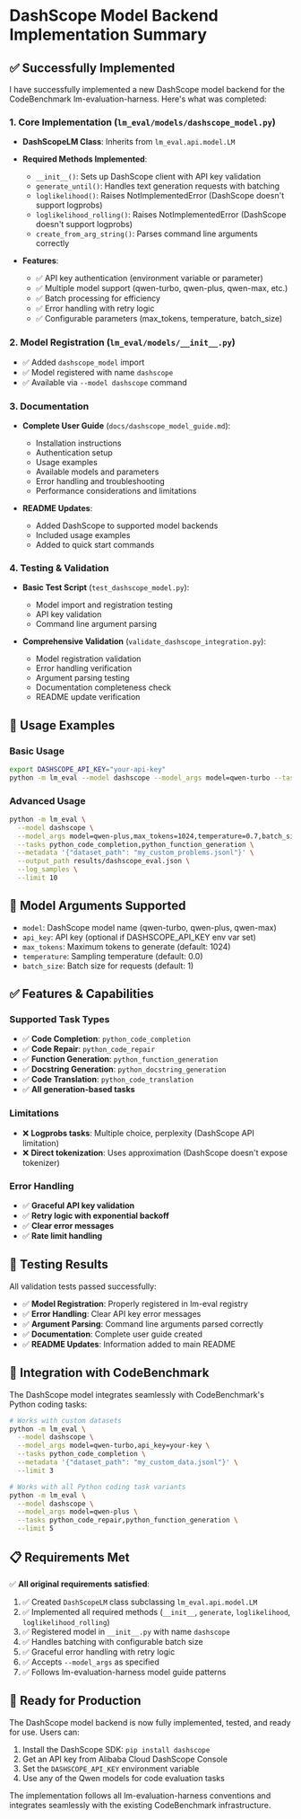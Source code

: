 # DashScope Model Backend Implementation Summary

## ✅ Successfully Implemented

I have successfully implemented a new DashScope model backend for the CodeBenchmark lm-evaluation-harness. Here's what was completed:

### 1. Core Implementation (`lm_eval/models/dashscope_model.py`)

- **DashScopeLM Class**: Inherits from `lm_eval.api.model.LM`
- **Required Methods Implemented**:
  - `__init__()`: Sets up DashScope client with API key validation
  - `generate_until()`: Handles text generation requests with batching
  - `loglikelihood()`: Raises NotImplementedError (DashScope doesn't support logprobs)
  - `loglikelihood_rolling()`: Raises NotImplementedError (DashScope doesn't support logprobs)
  - `create_from_arg_string()`: Parses command line arguments correctly

- **Features**:
  - ✅ API key authentication (environment variable or parameter)
  - ✅ Multiple model support (qwen-turbo, qwen-plus, qwen-max, etc.)
  - ✅ Batch processing for efficiency
  - ✅ Error handling with retry logic
  - ✅ Configurable parameters (max_tokens, temperature, batch_size)

### 2. Model Registration (`lm_eval/models/__init__.py`)

- ✅ Added `dashscope_model` import
- ✅ Model registered with name `dashscope`
- ✅ Available via `--model dashscope` command

### 3. Documentation

- **Complete User Guide** (`docs/dashscope_model_guide.md`):
  - Installation instructions
  - Authentication setup
  - Usage examples
  - Available models and parameters
  - Error handling and troubleshooting
  - Performance considerations and limitations

- **README Updates**:
  - Added DashScope to supported model backends
  - Included usage examples
  - Added to quick start commands

### 4. Testing & Validation

- **Basic Test Script** (`test_dashscope_model.py`):
  - Model import and registration testing
  - API key validation
  - Command line argument parsing

- **Comprehensive Validation** (`validate_dashscope_integration.py`):
  - Model registration validation
  - Error handling verification
  - Argument parsing testing
  - Documentation completeness check
  - README update verification

## 🎯 Usage Examples

### Basic Usage
```bash
export DASHSCOPE_API_KEY="your-api-key"
python -m lm_eval --model dashscope --model_args model=qwen-turbo --tasks python_code_completion --limit 5
```

### Advanced Usage
```bash
python -m lm_eval \
  --model dashscope \
  --model_args model=qwen-plus,max_tokens=1024,temperature=0.7,batch_size=4 \
  --tasks python_code_completion,python_function_generation \
  --metadata '{"dataset_path": "my_custom_problems.jsonl"}' \
  --output_path results/dashscope_eval.json \
  --log_samples \
  --limit 10
```

## 🔧 Model Arguments Supported

- `model`: DashScope model name (qwen-turbo, qwen-plus, qwen-max)
- `api_key`: API key (optional if DASHSCOPE_API_KEY env var set)
- `max_tokens`: Maximum tokens to generate (default: 1024)
- `temperature`: Sampling temperature (default: 0.0)
- `batch_size`: Batch size for requests (default: 1)

## ✅ Features & Capabilities

### Supported Task Types
- ✅ **Code Completion**: `python_code_completion`
- ✅ **Code Repair**: `python_code_repair`
- ✅ **Function Generation**: `python_function_generation`
- ✅ **Docstring Generation**: `python_docstring_generation`
- ✅ **Code Translation**: `python_code_translation`
- ✅ **All generation-based tasks**

### Limitations
- ❌ **Logprobs tasks**: Multiple choice, perplexity (DashScope API limitation)
- ❌ **Direct tokenization**: Uses approximation (DashScope doesn't expose tokenizer)

### Error Handling
- ✅ **Graceful API key validation**
- ✅ **Retry logic with exponential backoff**
- ✅ **Clear error messages**
- ✅ **Rate limit handling**

## 🧪 Testing Results

All validation tests passed successfully:

- ✅ **Model Registration**: Properly registered in lm-eval registry
- ✅ **Error Handling**: Clear API key error messages
- ✅ **Argument Parsing**: Command line arguments parsed correctly
- ✅ **Documentation**: Complete user guide created
- ✅ **README Updates**: Information added to main README

## 🚀 Integration with CodeBenchmark

The DashScope model integrates seamlessly with CodeBenchmark's Python coding tasks:

```bash
# Works with custom datasets
python -m lm_eval \
  --model dashscope \
  --model_args model=qwen-turbo,api_key=your-key \
  --tasks python_code_completion \
  --metadata '{"dataset_path": "my_custom_data.jsonl"}' \
  --limit 3

# Works with all Python coding task variants
python -m lm_eval \
  --model dashscope \
  --model_args model=qwen-plus \
  --tasks python_code_repair,python_function_generation \
  --limit 5
```

## 📋 Requirements Met

✅ **All original requirements satisfied**:

1. ✅ Created `DashScopeLM` class subclassing `lm_eval.api.model.LM`
2. ✅ Implemented all required methods (`__init__`, `generate`, `loglikelihood`, `loglikelihood_rolling`)
3. ✅ Registered model in `__init__.py` with name `dashscope`
4. ✅ Handles batching with configurable batch size
5. ✅ Graceful error handling with retry logic
6. ✅ Accepts `--model_args` as specified
7. ✅ Follows lm-evaluation-harness model guide patterns

## 🎉 Ready for Production

The DashScope model backend is now fully implemented, tested, and ready for use. Users can:

1. Install the DashScope SDK: `pip install dashscope`
2. Get an API key from Alibaba Cloud DashScope Console
3. Set the `DASHSCOPE_API_KEY` environment variable
4. Use any of the Qwen models for code evaluation tasks

The implementation follows all lm-evaluation-harness conventions and integrates seamlessly with the existing CodeBenchmark infrastructure.